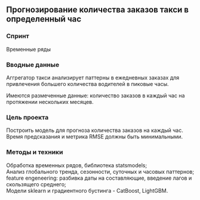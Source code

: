 ## Прогнозирование количества заказов такси в определенный час

### Спринт

Временные ряды

### Вводные данные

Аггрегатор такси анализирует паттерны в ежедневных заказах для привлечения большего количества водителей в пиковые часы.

Имеются размеченные данные: количество заказов в каждый час на протяжении нескольких месяцев.

### Цель проекта

Построить модель для прогноза количества заказов на каждый час. Время предсказания и метрика RMSE должны быть минимальными.

### Методы и техники

Обработка временных рядов, библиотека statsmodels;  
Анализ глобального тренда, сезонности, суточных и часовых паттернов;  
feature engeneering: разбивка даты на составляющие, введение лагов и скользящего среднего;  
Модели sklearn и градиентного бустинга - CatBoost, LightGBM.
